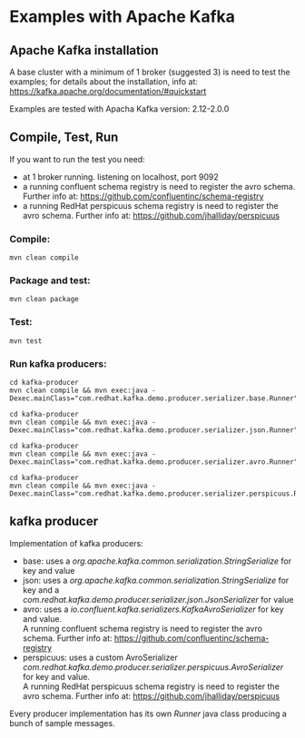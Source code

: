 # Examples with Apache Kafka

## Apache Kafka installation
A base cluster with a minimum of 1 broker (suggested 3) is need to test the examples; for details about the installation, info at:<br>
https://kafka.apache.org/documentation/#quickstart

Examples are tested with Apacha Kafka version:
2.12-2.0.0

## Compile, Test, Run

If you want to run the test you need:
 - at 1 broker running. listening on localhost, port 9092
 - a running confluent schema registry is need to register the avro schema. Further info at: https://github.com/confluentinc/schema-registry
 -  a running RedHat perspicuus schema registry is need to register the avro schema. Further info at: https://github.com/jhalliday/perspicuus

### Compile: ###

```
mvn clean compile
```

### Package and test: ###

```
mvn clean package
```

### Test: ###

```
mvn test
```

### Run kafka producers: ###

```
cd kafka-producer
mvn clean compile && mvn exec:java -Dexec.mainClass="com.redhat.kafka.demo.producer.serializer.base.Runner"
```

```
cd kafka-producer
mvn clean compile && mvn exec:java -Dexec.mainClass="com.redhat.kafka.demo.producer.serializer.json.Runner"
```

```
cd kafka-producer
mvn clean compile && mvn exec:java -Dexec.mainClass="com.redhat.kafka.demo.producer.serializer.avro.Runner"
```

```
cd kafka-producer
mvn clean compile && mvn exec:java -Dexec.mainClass="com.redhat.kafka.demo.producer.serializer.perspicuus.Runner"
```

## kafka producer

Implementation of kafka producers:
  - base: uses a *org.apache.kafka.common.serialization.StringSerialize* for key and value
  - json: uses a *org.apache.kafka.common.serialization.StringSerialize* for key and a *com.redhat.kafka.demo.producer.serializer.json.JsonSerializer* for value
  - avro: uses a *io.confluent.kafka.serializers.KafkaAvroSerializer* for key and value.<br>
  A running confluent schema registry is need to register the avro schema. Further info at: https://github.com/confluentinc/schema-registry
  - perspicuus: uses a custom AvroSerializer *com.redhat.kafka.demo.producer.serializer.perspicuus.AvroSerializer* for key and value.<br>
  A running RedHat perspicuus schema registry is need to register the avro schema. Further info at: https://github.com/jhalliday/perspicuus

Every producer implementation has its own *Runner* java class producing a bunch of sample messages.
